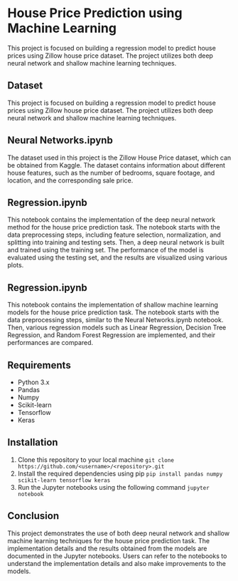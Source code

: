 # House Price Prediction using Machine Learning

This project is focused on building a regression model to predict house prices using Zillow house price dataset. The project utilizes both deep neural network and shallow machine learning techniques.

## Dataset

This project is focused on building a regression model to predict house prices using Zillow house price dataset. The project utilizes both deep neural network and shallow machine learning techniques.

## Neural Networks.ipynb

The dataset used in this project is the Zillow House Price dataset, which can be obtained from Kaggle. The dataset contains information about different house features, such as the number of bedrooms, square footage, and location, and the corresponding sale price.

## Regression.ipynb

This notebook contains the implementation of the deep neural network method for the house price prediction task. The notebook starts with the data preprocessing steps, including feature selection, normalization, and splitting into training and testing sets. Then, a deep neural network is built and trained using the training set. The performance of the model is evaluated using the testing set, and the results are visualized using various plots.

## Regression.ipynb

This notebook contains the implementation of shallow machine learning models for the house price prediction task. The notebook starts with the data preprocessing steps, similar to the Neural Networks.ipynb notebook. Then, various regression models such as Linear Regression, Decision Tree Regression, and Random Forest Regression are implemented, and their performances are compared.

## Requirements

- Python 3.x
- Pandas
- Numpy
- Scikit-learn
- Tensorflow
- Keras

## Installation

1. Clone this repository to your local machine
` git clone https://github.com/<username>/<repository>.git `
2. Install the required dependencies using pip
` pip install pandas numpy scikit-learn tensorflow keras `
3. Run the Jupyter notebooks using the following command
` jupyter notebook `

## Conclusion

This project demonstrates the use of both deep neural network and shallow machine learning techniques for the house price prediction task. The implementation details and the results obtained from the models are documented in the Jupyter notebooks. Users can refer to the notebooks to understand the implementation details and also make improvements to the models.
